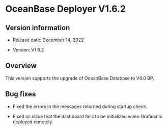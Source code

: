 # OceanBase Deployer V1.6.2

## Version information

* Release date: December 14, 2022

* Version: V1.6.2

## Overview

This version supports the upgrade of OceanBase Database to V4.0 BP.

## Bug fixes

* Fixed the errors in the messages returned during startup check.

* Fixed an issue that the dashboard fails to be initialized when Grafana is deployed remotely.
